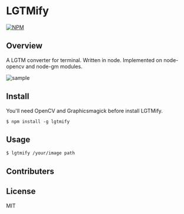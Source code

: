 # LGTMify
[![NPM](https://nodei.co/npm/lgtmify.png)](https://nodei.co/npm/lgtmify/)

## Overview  
A LGTM converter for terminal. Written in node. Implemented on node-opencv and node-gm modules.

![sample](https://raw.githubusercontent.com/mgoldchild/lgtmify/master/sample/lgtm-Lenna.png  "sample")

## Install  
You'll need OpenCV and Graphicsmagick before install LGTMify.
```
$ npm install -g lgtmify
```

## Usage  
```
$ lgtmify /your/image path
```

## Contributers  

## License  
MIT

